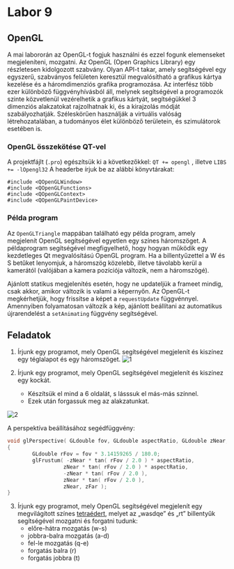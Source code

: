 # Labor 9

## OpenGL

A mai labororán az OpenGL-t fogjuk használni és ezzel fogunk elemenseket megjeleníteni, mozgatni. Az OpenGL (Open Graphics Library) egy részletesen kidolgozott szabvány. Olyan API-t takar, amely segítségével egy egyszerű, szabványos felületen keresztül megvalósítható a grafikus kártya kezelése és a háromdimenziós grafika programozása. Az interfész több ezer különböző függvényhívásból áll, melynek segítségével a programozók szinte közvetlenül vezérelhetik a grafikus kártyát, segítségükkel 3 dimenziós alakzatokat rajzolhatnak ki, és a kirajzolás módját szabályozhatják. Széleskörűen használják a virtuális valóság létrehozatalában, a tudományos élet különböző területein, és szimulátorok esetében is.

### OpenGL összekötése QT-vel

A projektfájlt (`.pro`) egészítsük ki a következőkkel:
`QT += opengl`
, illetve `LIBS += -lOpengl32`
A headerbe írjuk be az alábbi könyvtárakat:

```
#include <QOpenGLWindow>
#include <QOpenGLFunctions>
#include <QOpenGLContext>
#include <QOpenGLPaintDevice>
```

### Példa program

Az `OpenGLTriangle` mappában található egy példa program, amely megjelenít OpenGL segítségével egyetlen egy színes háromszöget. A példaprogram segítségével megfigyelhető, hogy hogyan működik egy kezdetleges Qt megvalósítású OpenGL program. Ha a billentyűzettel a W és S betűket lenyomjuk, a háromszög közelebb, illetve távolabb kerül a kamerától (valójában a kamera pozíciója változik, nem a háromszögé).

Ajánlott statikus megjelenítés esetén, hogy ne updateljük a frameet mindig, csak akkor, amikor változik is valami a képernyőn. Az OpenGL-t megkérhetjük, hogy frissítse a képet a `requestUpdate` függvénnyel. Amennyiben folyamatosan változik a kép, ajánlott beállítani az automatikus újrarendelést a `setAnimating` függvény segítségével.

## Feladatok

1. Írjunk egy programot, mely OpenGL segítségével megjelenít és kiszínez egy téglalapot és egy háromszöget.
   ![1](https://user-images.githubusercontent.com/78269344/114312903-08cd2e80-9afd-11eb-8450-a37bcb4f04fd.png)

2. Írjunk egy programot, mely OpenGL segítségével megjelenít és kiszínez egy kockát.
   - Készítsük el mind a 6 oldalát, s lásssuk el más-más színnel.
   - Ezek után forgassuk meg az alakzatunkat.

![2](https://i.ibb.co/jRJWn9X/kocka.png)

A perspektíva beállításához segédfüggvény:

```cpp
void glPerspective( GLdouble fov, GLdouble aspectRatio, GLdouble zNear, GLdouble zFar )
{
        GLdouble rFov = fov * 3.14159265 / 180.0;
        glFrustum( -zNear * tan( rFov / 2.0 ) * aspectRatio,
                  zNear * tan( rFov / 2.0 ) * aspectRatio,
                  -zNear * tan( rFov / 2.0 ),
                  zNear * tan( rFov / 2.0 ),
                  zNear, zFar );
}
```

3. Írjunk egy programot, mely OpenGL segítségével megjelenít egy megvilágított színes [tetraédert](https://hu.wikipedia.org/wiki/Tetraéder), melyet az „wasdqe” és „rt” billentyűk segítségével mozgatni és forgatni tudunk:
   - előre-hátra mozgatás (w-s)
   - jobbra-balra mozgatás (a-d)
   - fel-le mozgatás (q-e)
   - forgatás balra (r)
   - forgatás jobbra (t)
